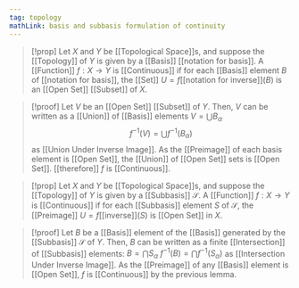 ```yaml
---
tag: topology
mathLink: basis and subbasis formulation of continuity
---
```

> [!prop]
> Let $X$ and $Y$ be [[Topological Space]]s, and suppose the [[Topology]] of $Y$ is given by a [[Basis]] [[notation for basis]]. A [[Function]] $f:X\rightarrow Y$ is [[Continuous]] if for each [[Basis]] element $B$ of [[notation for basis]], the [[Set]] $U = f$[[notation for inverse]]$(B)$ is an [[Open Set]] [[Subset]] of $X$.

> [!proof]
> Let $V$ be an [[Open Set]] [[Subset]] of $Y$. Then, $V$ can be written as a [[Union]] of [[Basis]] elements 
> $V = \bigcup B_\alpha$
> $$f^{-1}(V) = \bigcup f^{-1}(B_\alpha)$$
> as [[Union Under Inverse Image]]. As the [[Preimage]] of each basis element is [[Open Set]], the [[Union]] of [[Open Set]] sets is [[Open Set]]. 
> [[therefore]] $f$ is [[Continuous]].

> [!prop]
> Let $X$ and $Y$ be [[Topological Space]]s, and suppose the [[Topology]] of $Y$ is given by a [[Subbasis]] $\mathcal{S}$. A [[Function]] $f:X\rightarrow Y$ is [[Continuous]] if for each [[Subbasis]] element $S$ of $\mathcal{S}$, the [[Preimage]] $U = f$[[inverse]]$(S)$ is [[Open Set]] in $X$.

> [!proof]
> Let $B$ be a [[Basis]] element of the [[Basis]] generated by the [[Subbasis]] $\mathcal{S}$ of $Y$. Then, $B$ can be written as a finite [[Intersection]] of [[Subbasis]] elements:
> $B = \bigcap S_\alpha$
> $f^{-1}(B) = \bigcap f^{-1}(S_\alpha)$
> as [[Intersection Under Inverse Image]]. As the [[Preimage]] of any [[Basis]] element is [[Open Set]], $f$ is [[Continuous]] by the previous lemma.
